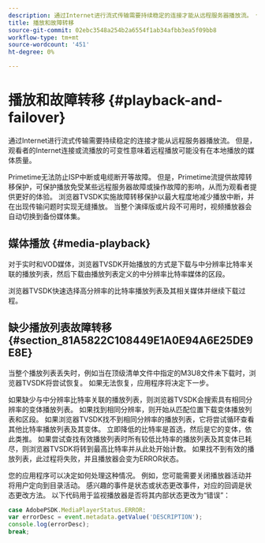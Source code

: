 ```yaml
---
description: 通过Internet进行流式传输需要持续稳定的连接才能从远程服务器播放流。 但是，观看者的Internet连接或流播放的可变性意味着远程播放可能没有在本地播放的媒体质量。
title: 播放和故障转移
source-git-commit: 02ebc3548a254b2a6554f1ab34afbb3ea5f09bb8
workflow-type: tm+mt
source-wordcount: '451'
ht-degree: 0%

---
```


# 播放和故障转移 {#playback-and-failover}

通过Internet进行流式传输需要持续稳定的连接才能从远程服务器播放流。 但是，观看者的Internet连接或流播放的可变性意味着远程播放可能没有在本地播放的媒体质量。

Primetime无法防止ISP中断或电缆断开等故障。 但是，Primetime流提供故障转移保护，可保护播放免受某些远程服务器故障或操作故障的影响，从而为观看者提供更好的体验。 浏览器TVSDK实施故障转移保护以最大程度地减少播放中断，并在出现传输问题时实现无缝播放。 当整个演绎版或片段不可用时，视频播放器会自动切换到备份媒体集。

## 媒体播放 {#media-playback}

对于实时和VOD媒体，浏览器TVSDK开始播放的方式是下载与中分辨率比特率关联的播放列表，然后下载由播放列表定义的中分辨率比特率媒体的区段。

浏览器TVSDK快速选择高分辨率的比特率播放列表及其相关媒体并继续下载过程。

## 缺少播放列表故障转移 {#section_81A5822C108449E1A0E94A6E25DE9E8E}

当整个播放列表丢失时，例如当在顶级清单文件中指定的M3U8文件未下载时，浏览器TVSDK将尝试恢复。 如果无法恢复，应用程序将决定下一步。

如果缺少与中分辨率比特率关联的播放列表，则浏览器TVSDK会搜索具有相同分辨率的变体播放列表。 如果找到相同分辨率，则开始从匹配位置下载变体播放列表和区段。 如果浏览器TVSDK找不到相同分辨率的播放列表，它将尝试循环查看其他比特率播放列表及其变体。 立即降低的比特率是首选，然后是它的变体，依此类推。 如果尝试查找有效播放列表时所有较低比特率的播放列表及其变体已耗尽，则浏览器TVSDK将转到最高比特率并从此处开始计数。 如果找不到有效的播放列表，此过程将失败，并且播放器会变为ERROR状态。

您的应用程序可以决定如何处理这种情况。 例如，您可能需要关闭播放器活动并将用户定向到目录活动。 感兴趣的事件是状态或状态更改事件，对应的回调是状态更改方法。 以下代码用于监视播放器是否将其内部状态更改为“错误”：

```js
case AdobePSDK.MediaPlayerStatus.ERROR:  
var errorDesc = event.metadata.getValue('DESCRIPTION'); 
console.log(errorDesc); 
break; 
```
